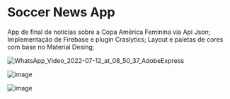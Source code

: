 # Soccer News App

App de final de notícias sobre a Copa América Feminina via Api Json; 
Implementação de Firebase e plugin Craslytics; 
Layout e paletas de cores com base no Material Desing;


![WhatsApp_Video_2022-07-12_at_08_50_37_AdobeExpress](https://user-images.githubusercontent.com/91965545/178485339-3a51a027-efec-4e81-b8eb-dd54266c8ffe.gif)


![image](https://user-images.githubusercontent.com/91965545/178483382-8354278e-faef-4b5c-921b-c9f1039d2796.png)


![image](https://user-images.githubusercontent.com/91965545/178484582-95c97325-24bb-45e7-861f-b1906c2292db.png)
